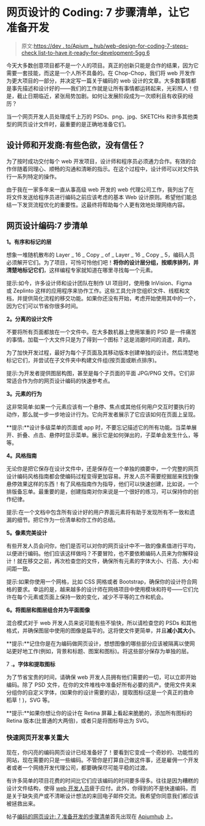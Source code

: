 # 网页设计的 Coding: 7 步骤清单，让它准备开发

> 原文:[https://dev . to/Apium _ hub/web-design-for-coding-7-steps-check list-to-have it-ready-for-development-5gg 6](https://dev.to/apium_hub/web-design-for-coding-7-steps-checklist-to-have-it-ready-for-development-5gg6)

今天大多数创意项目都不是一个人的项目。真正的创新只能是合作的结果，因为它需要一套技能，而这是一个人所不具备的。在 Chop-Chop，我们将 web 开发作为更大项目的一部分，并决定写一篇关于编码的 web 设计的文章。大多数事情都是事先描述和设计好的——我们的工作就是让所有事情都运转起来，光彩照人！但是，截止日期临近，紧张局势加剧。如何让发展阶段成为一次顺利且有收获的经历？

当一个网页开发人员处理成千上万的 PSDs、png、jpg、SKETCHs 和许多其他类型的网页设计文件时，最重要的是正确地准备它们。

## [](#the-designer-and-the-developer-some-lust-no-trust)设计师和开发商:有些色欲，没有信任？

为了按时成功交付每个 web 开发项目，设计师和程序员必须通力合作。有效的合作伴随着同理心、顺畅的沟通和清晰的指示。在这个过程中，设计师可以对文件执行一系列特定的操作。

由于我在一家多年来一直从事高级 web 开发的 web 代理公司工作，我列出了在将文件发送给程序员进行编码之前应该考虑的基本 Web 设计原则。希望他们能总结一下发货流程优化的重要性。这最终将帮助每个人更有效地处理网络内容。

## [](#web-design-for-coding-7-steps-checklist)网页设计编码:7 步清单

**1。有序和标记的层**

想象一堆随机散布的 Layer _ 16 _ Copy _ of _ Layer _ 16 _ Copy _ 5，编码人员必须解开它们。为了项目，可怜可怜他们吧！**将你的设计层分组，按顺序排列，并清楚地标记它们**，这样编程专家就知道在哪里寻找每一个元素。

提示:如今，许多设计师和设计团队在制作 UI 项目时，使用像 InVision、Figma 或 Zeplinto 这样的应用程序来协作工作。这些工具允许您组织文件、线框和文档，并提供简化流程的移交功能。如果你还没有开始，考虑开始使用其中的一个，因为它们可以节省你很多时间。

**2。分离的设计文件**

不要将所有页面都放在一个文件中。在大多数机器上使用笨重的 PSD 是一件痛苦的事情。加载一个大文件只是为了得到一个图标？这是消磨时间的消遣，真的。

为了加快开发过程，最好为每个子页面及其移动版本创建单独的设计。然后清楚地标记它们，并尝试在子文件夹中构建文件组(按页面或断点排序)。

提示:为开发者提供图层构图，甚至是每个子页面的平面 JPG/PNG 文件。它们非常适合作为你的网页设计编码的快速参考点。

**3。元素的行为**

这非常简单:如果一个元素应该有一个悬停、焦点或其他任何用户交互时要执行的动作，那么就一步一步地设计行为。它向开发者展示了它应该如何在页面上呈现。

**提示:**设计多级菜单的页面或 app 时，不要忘记描述它的所有功能。当菜单展开、折叠、点击、悬停时显示菜单。展示它是如何弹出的，子菜单会发生什么，等等。

**4。风格指南**

无论你是把它保存在设计文件中，还是保存在一个单独的摘要中，一个完整的网页设计编码风格指南都会使编码过程变得更加容易。开发人员不需要挖掘层来找到像悬停效果这样的东西！有了风格指南作为指导，他们可以快速创建，比如说，一个排版备忘单。最重要的是，创建指南对你来说是一个很好的练习，可以保持你的创作纪律。

提示:在一个文档中包含所有设计好的用户界面元素将有助于发现所有不一致和遗漏的细节。把它作为一份清单和你工作的总结。

**5。像素完美设计**

有些开发人员会问你，他们是否可以对你的网页设计中不一致的像素值进行平均，以便进行编码。他们应该这样做吗？不要冒险，也不要依赖编码人员来为你解释设计！就在移交之前，再次检查您的文件，确保所有元素的字体大小、行高、大小和间距一致。

提示:如果你使用一个网格，比如 CSS 网格或者 Bootstrap，确保你的设计符合网格的要求。幸运的是，越来越多的设计师在网络项目中使用模块和符号——它们允许在每个元素或页面上保持一致的变化，减少不平等的工作和机会。

**6。将图层和图层组合并为平面图像**

混合模式对于 web 开发人员来说可能有些不愉快，所以请检查您的 PSDs 和其他格式，并确保图层中使用的图像是扁平的。这将使文件更简单，并且**减小其大小**。

**提示:**记住你是在为编码做网页设计，想想图像的哪些部分应该被隔离以使网站更好地工作(例如，背景和标题、图案和图标)。将这些部分保存为单独的层。

7 .**。字体和提取图标**

为了节省宝贵的时间，请确保 web 开发人员拥有他们需要的一切，可以立即开始编码。除了 PSD 文件，在你的文件堆栈中准备好所有必要的资产。使用文件夹来分组你的自定义字体，(如果你的设计需要的话)，提取图标(这是一个真正的救命稻草！)，SVG 等。

**提示:**如果你想让你的设计在 Retina 屏幕上看起来脆脆的，添加所有图标的 Retina 版本(比普通的大两倍)，或者只是将图标导出为 SVG。

### [](#fast-web-development-matters)快速网页开发事关重大

现在，你闪亮的编码网页设计已经准备好了！要看到它变成一个奇妙的、功能性的网站，现在需要的只是一些编码。不管你是打算自己做这件事，还是雇佣一个开发者或者一个网络开发代理公司，都要确保尽可能平稳的过渡。

有许多简单的项目花费的时间比它们应该编码的时间要多得多。往往是因为糟糕的设计文件结构，使得 [web 开发人员](https://chop-chop.org/wordpress-development)疲于应付。此外，你得到的不是快速编码，而是关于缺失资产或不清晰设计想法的来回电子邮件交流。我希望你同意我们都应该被拯救出来。

帖子[编码的网页设计: 7 准备开发的步骤清单](https://apiumhub.com/tech-blog-barcelona/web-design-for-coding/)首先出现在 [Apiumhub](https://apiumhub.com) 上。